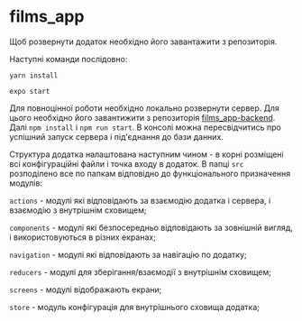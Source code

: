 # films_app

Щоб розвернути додаток необхідно його завантажити з репозиторія.

Наступні команди послідовно:

`yarn install`

`expo start`

Для повноцінної роботи необхідно локально розвернути сервер. Для цього необхідно його завантижити з репозиторія [films_app-backend](https://github.com/TarasBurdeniuk/films_app_backend). Далі `npm install` і  `npm run start`. В консолі можна пересвідчитись про успішний запуск сервера і під'єднання до бази данних.

Структура додатка налаштована наступним чином - в корні розміщені всі конфігураційні файли і точка входу в додаток. В папці `src` розподілено все по папкам відповідно до функціонального призначення модулів:

 `actions` - модулі які відповідають за взаємодію додатка і сервера, і взаємодію з внутрішнім сховищем;
 
 `components` - модулі які безпосередньо відповідають за зовнішній вигляд, і використовуються в різних екранах;
 
 `navigation` - модулі які відповідають за навігацію по додатку;
 
 `reducers` - модулі для зберігання/взаємодії з внутрішнім сховищем;
 
 `screens` - модулі відображають екрани;
 
 `store` - модуль конфігурація для внутрішнього сховища додатка;
